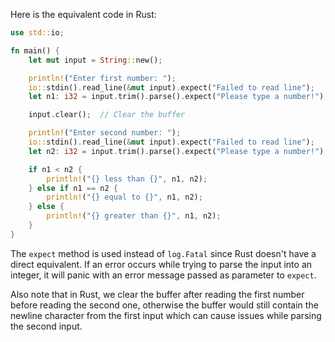 Here is the equivalent code in Rust:

```rust
use std::io;

fn main() {
    let mut input = String::new();

    println!("Enter first number: ");
    io::stdin().read_line(&mut input).expect("Failed to read line");
    let n1: i32 = input.trim().parse().expect("Please type a number!");

    input.clear();  // Clear the buffer

    println!("Enter second number: ");
    io::stdin().read_line(&mut input).expect("Failed to read line");
    let n2: i32 = input.trim().parse().expect("Please type a number!");

    if n1 < n2 {
        println!("{} less than {}", n1, n2);
    } else if n1 == n2 {
        println!("{} equal to {}", n1, n2);
    } else {
        println!("{} greater than {}", n1, n2);
    }
}
```

The `expect` method is used instead of `log.Fatal` since Rust doesn't have a direct equivalent. If an error occurs while trying to parse the input into an integer, it will panic with an error message passed as parameter to `expect`.

Also note that in Rust, we clear the buffer after reading the first number before reading the second one, otherwise the buffer would still contain the newline character from the first input which can cause issues while parsing the second input.
